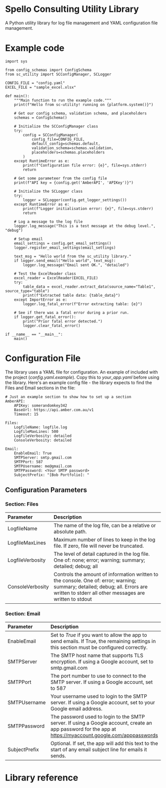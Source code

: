 # Spello Consulting Utility Library

A Python utility library for log file management and YAML configuration file management. 

# Example code

    import sys

    from config_schemas import ConfigSchema
    from sc_utility import SCConfigManager, SCLogger

    CONFIG_FILE = "config.yaml"
    EXCEL_FILE = "sample_excel.xlsx"

    def main():
        """Main function to run the example code."""
        print(f"Hello from sc-utility! running on {platform.system()}")

        # Get our config schema, validation schema, and placeholders
        schemas = ConfigSchema()

        # Initialize the SCConfigManager class
        try:
            config = SCConfigManager(
                config_file=CONFIG_FILE,
                default_config=schemas.default,
                validation_schema=schemas.validation,
                placeholders=schemas.placeholders
            )
        except RuntimeError as e:
            print(f"Configuration file error: {e}", file=sys.stderr)
            return

        # Get some parameteer from the config file
        print(f"API key = {config.get('AmberAPI', 'APIKey')}")

        # Initialize the SCLogger class
        try:
            logger = SCLogger(config.get_logger_settings())
        except RuntimeError as e:
            print(f"Logger initialisation error: {e}", file=sys.stderr)
            return

        # Log a message to the log file
        logger.log_message("This is a test message at the debug level.", "debug")

        # Setup email
        email_settings = config.get_email_settings()
        logger.register_email_settings(email_settings)

        text_msg = "Hello world from the sc_utility library."
        if logger.send_email("Hello world", text_msg):
            logger.log_message("Email sent OK.", "detailed")

        # Test the ExcelReader class
        excel_reader = ExcelReader(EXCEL_FILE)
        try:
            table_data = excel_reader.extract_data(source_name="Table1", source_type="table")
            print(f"Extracted table data: {table_data}")
        except ImportError as e:
            logger.log_fatal_error(f"Error extracting table: {e}")

        # See if there was a fatal error during a prior run. 
        if logger.get_fatal_error():
            print("Prior fatal error detected.")
            logger.clear_fatal_error()

    if __name__ == "__main__":
        main()


# Configuration File 
The library uses a YAML file for configuration. An example of included with the project (*config.yaml.example*). Copy this to *your_app.yaml* before using the library. Here's an example config file - the library expects to find the Files and Email sections in the file:

    # Just an example section to show how to set up a section
    AmberAPI:
        APIKey: somerandomkey342
        BaseUrl: https://api.amber.com.au/v1
        Timeout: 15
    
    Files:
        LogfileName: logfile.log
        LogfileMaxLines: 500
        LogfileVerbosity: detailed
        ConsoleVerbosity: detailed

    Email:
        EnableEmail: True
        SMTPServer: smtp.gmail.com
        SMTPPort: 587
        SMTPUsername: me@gmail.com
        SMTPPassword: <Your SMTP password>
        SubjectPrefix: "[Bob Portfolio]: "


## Configuration Parameters

### Section: Files

| Parameter | Description | 
|:--|:--|
| LogfileName | The name of the log file, can be a relative or absolute path. | 
| LogfileMaxLines | Maximum number of lines to keep in the log file. If zero, file will never be truncated. | 
| LogfileVerbosity | The level of detail captured in the log file. One of: none; error; warning; summary; detailed; debug; all | 
| ConsoleVerbosity | Controls the amount of information written to the console. One of: error; warning; summary; detailed; debug; all. Errors are written to stderr all other messages are written to stdout | 

### Section: Email

| Parameter | Description | 
|:--|:--|
| EnableEmail | Set to *True* if you want to allow the app to send emails. If True, the remaining settings in this section must be configured correctly. | 
| SMTPServer | The SMTP host name that supports TLS encryption. If using a Google account, set to smtp.gmail.com |
| SMTPPort | The port number to use to connect to the SMTP server. If using a Google account, set to 587 |
| SMTPUsername | Your username used to login to the SMTP server. If using a Google account, set to your Google email address. |
| SMTPPassword | The password used to login to the SMTP server. If using a Google account, create an app password for the app at https://myaccount.google.com/apppasswords  |
| SubjectPrefix | Optional. If set, the app will add this text to the start of any email subject line for emails it sends. |

# Library reference 